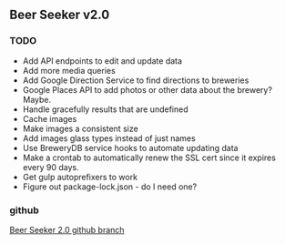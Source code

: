 ## Beer Seeker v2.0
### TODO
* Add API endpoints to edit and update data
* Add more media queries
* Add Google Direction Service to find directions to breweries
* Google Places API to add photos or other data about the brewery? Maybe.
* Handle gracefully results that are undefined
* Cache images
* Make images a consistent size
* Add images glass types instead of just names 
* Use BreweryDB service hooks to automate updating data
* Make a crontab to automatically renew the SSL cert since it expires every 90 days.
* Get gulp autoprefixers to work
* Figure out package-lock.json - do I need one?

### github
[Beer Seeker 2.0 github branch](https://github.com/wbeck32/cfpdx/tree/beerseeker2.0)
